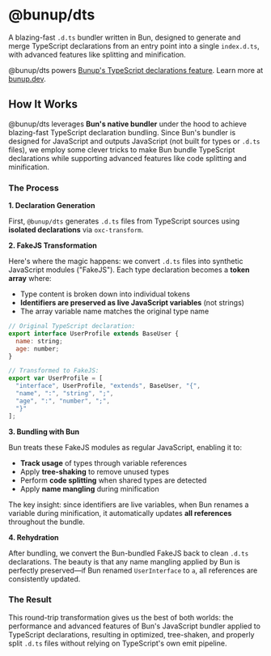 # @bunup/dts

A blazing-fast `.d.ts` bundler written in Bun, designed to generate and merge TypeScript declarations from an entry point into a single `index.d.ts`, with advanced features like splitting and minification.

@bunup/dts powers [Bunup's TypeScript declarations feature](https://bunup.dev/docs/guide/typescript-declarations). Learn more at [bunup.dev](https://bunup.dev/).

## How It Works

@bunup/dts leverages **Bun's native bundler** under the hood to achieve blazing-fast TypeScript declaration bundling. Since Bun's bundler is designed for JavaScript and outputs JavaScript (not built for types or `.d.ts` files), we employ some clever tricks to make Bun bundle TypeScript declarations while supporting advanced features like code splitting and minification.

### The Process

**1. Declaration Generation**

First, `@bunup/dts` generates `.d.ts` files from TypeScript sources using **isolated declarations** via `oxc-transform`.

**2. FakeJS Transformation**

Here's where the magic happens: we convert `.d.ts` files into synthetic JavaScript modules ("FakeJS"). Each type declaration becomes a **token array** where:
- Type content is broken down into individual tokens
- **Identifiers are preserved as live JavaScript variables** (not strings)
- The array variable name matches the original type name

```javascript
// Original TypeScript declaration:
export interface UserProfile extends BaseUser {
  name: string;
  age: number;
}

// Transformed to FakeJS:
export var UserProfile = [
  "interface", UserProfile, "extends", BaseUser, "{",
  "name", ":", "string", ";",
  "age", ":", "number", ";",
  "}"
];
```

**3. Bundling with Bun**

Bun treats these FakeJS modules as regular JavaScript, enabling it to:
- **Track usage** of types through variable references
- Apply **tree-shaking** to remove unused types
- Perform **code splitting** when shared types are detected
- Apply **name mangling** during minification

The key insight: since identifiers are live variables, when Bun renames a variable during minification, it automatically updates **all references** throughout the bundle.

**4. Rehydration**

After bundling, we convert the Bun-bundled FakeJS back to clean `.d.ts` declarations. The beauty is that any name mangling applied by Bun is perfectly preserved—if Bun renamed `UserInterface` to `a`, all references are consistently updated.

### The Result

This round-trip transformation gives us the best of both worlds: the performance and advanced features of Bun's JavaScript bundler applied to TypeScript declarations, resulting in optimized, tree-shaken, and properly split `.d.ts` files without relying on TypeScript's own emit pipeline.
